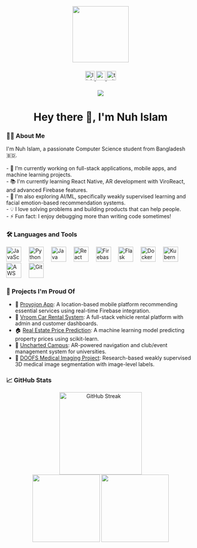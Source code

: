 <div align="center">
  <img height="150" src="https://media.giphy.com/media/M9gbBd9nbDrOTu1Mqx/giphy.gif" />
</div>

###

<div align="center">
  <a href="https://www.linkedin.com/in/nuhislam/" target="_blank">
    <img src="https://img.shields.io/static/v1?message=LinkedIn&logo=linkedin&label=&color=0077B5&logoColor=white&labelColor=&style=for-the-badge" height="25" alt="linkedin logo" />
  </a>
  <a href="https://www.youtube.com/@nuhislam" target="_blank">
    <img src="https://img.shields.io/static/v1?message=Youtube&logo=youtube&label=&color=FF0000&logoColor=white&labelColor=&style=for-the-badge" height="25" alt="youtube logo" />
  </a>
  <a href="https://twitter.com/nuhislam_" target="_blank">
    <img src="https://img.shields.io/static/v1?message=Twitter&logo=twitter&label=&color=1DA1F2&logoColor=white&labelColor=&style=for-the-badge" height="25" alt="twitter logo" />
  </a>
</div>

###

<div align="center">
  <img src="https://visitor-badge.laobi.icu/badge?page_id=nuhb008.nuhb008&" />
</div>

###

<h1 align="center">Hey there 👋, I'm Nuh Islam</h1>

###

<h3 align="left">👨‍💻 About Me</h3>

<p align="left">
I'm Nuh Islam, a passionate Computer Science student from Bangladesh 🇧🇩.<br><br>
- 🔭 I’m currently working on full-stack applications, mobile apps, and machine learning projects.<br>
- 📚 I'm currently learning React Native, AR development with ViroReact, and advanced Firebase features.<br>
- 🧠 I'm also exploring AI/ML, specifically weakly supervised learning and facial emotion-based recommendation systems.<br>
- 💡 I love solving problems and building products that can help people.<br>
- ⚡ Fun fact: I enjoy debugging more than writing code sometimes!
</p>

###

<h3 align="left">🛠 Languages and Tools</h3>

<div align="left">
  <img src="https://cdn.jsdelivr.net/gh/devicons/devicon/icons/javascript/javascript-original.svg" height="40" alt="JavaScript" />
  <img width="12" />
  <img src="https://cdn.jsdelivr.net/gh/devicons/devicon/icons/python/python-original.svg" height="40" alt="Python" />
  <img width="12" />
  <img src="https://cdn.jsdelivr.net/gh/devicons/devicon/icons/java/java-original.svg" height="40" alt="Java" />
  <img width="12" />
  <img src="https://cdn.jsdelivr.net/gh/devicons/devicon/icons/react/react-original-wordmark.svg" height="40" alt="React" />
  <img width="12" />
  <img src="https://cdn.jsdelivr.net/gh/devicons/devicon/icons/firebase/firebase-plain-wordmark.svg" height="40" alt="Firebase" />
  <img width="12" />
  <img src="https://cdn.jsdelivr.net/gh/devicons/devicon/icons/flask/flask-original.svg" height="40" alt="Flask" />
  <img width="12" />
  <img src="https://cdn.jsdelivr.net/gh/devicons/devicon/icons/docker/docker-plain-wordmark.svg" height="40" alt="Docker" />
  <img width="12" />
  <img src="https://cdn.jsdelivr.net/gh/devicons/devicon/icons/kubernetes/kubernetes-plain.svg" height="40" alt="Kubernetes" />
  <img width="12" />
  <img src="https://cdn.jsdelivr.net/gh/devicons/devicon/icons/amazonwebservices/amazonwebservices-original.svg" height="40" alt="AWS" />
  <img width="12" />
  <img src="https://cdn.jsdelivr.net/gh/devicons/devicon/icons/git/git-original.svg" height="40" alt="Git" />
</div>

###

<h3 align="left">🚀 Projects I'm Proud Of</h3>

- 🧠 [Proyojon App](https://github.com/nuhb008/Proyojon): A location-based mobile platform recommending essential services using real-time Firebase integration.  
- 🚗 [Vroom Car Rental System](https://github.com/nuhb008/Vroom-Car-Rental-System): A full-stack vehicle rental platform with admin and customer dashboards.  
- 🏠 [Real Estate Price Prediction](https://github.com/nuhb008/RealEstateprediction): A machine learning model predicting property prices using scikit-learn.  
- 🏫 [Uncharted Campus](https://github.com/nuhb008/UnchartedCampus): AR-powered navigation and club/event management system for universities.  
- 🧪 [DOOFS Medical Imaging Project](https://github.com/nuhb008/DOOFS-PROJECT-Final-2024): Research-based weakly supervised 3D medical image segmentation with image-level labels.

###

<h3 align="left">📈 GitHub Stats</h3>

<div align="center">
  <img src="https://streak-stats.demolab.com?user=nuhb008&theme=dark&hide_border=false&border_radius=5&mode=daily" height="220" alt="GitHub Streak" />
</div>

<div align="center">
  <img src="https://github-readme-stats.vercel.app/api?username=nuhb008&show_icons=true&theme=dark&hide_border=false" height="180" />
  <img src="https://github-readme-stats.vercel.app/api/top-langs/?username=nuhb008&layout=compact&theme=dark&hide_border=false" height="180" />
</div>

